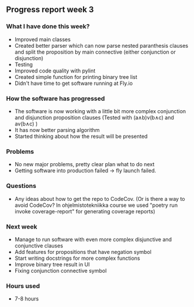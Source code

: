 ## Progress report week 3

### What I have done this week?
  - Improved main classes
  - Created better parser which can now parse nested paranthesis clauses and split the proposition by main connective (either conjunction or disjunction)
  - Testing
  - Improved code quality with pylint
  - Created simple function for printing binary tree list
  - Didn't have time to get software running at Fly.io

### How the software has progressed 
  - The software is now working with a little bit more complex conjunction and disjunction proposition clauses (Tested with (a∧b)v(b∧c) and av(b∧c) )
  - It has now better parsing algorithm
  - Started thinking about how the result will be presented

### Problems
  - No new major problems, pretty clear plan what to do next
  - Getting software into production failed -> fly launch failed.

### Questions
  - Any ideas about how to get the repo to CodeCov. (Or is there a way to avoid CodeCov? In ohjelmistotekniikka course we used "poetry run invoke coverage-report" for generating coverage reports)

### Next week
  - Manage to run software with even more complex disjunctive and conjunctive clauses
  - Add features for propositions that have negation symbol
  - Start writing docstrings for more complex functions
  - Improve binary tree result in UI
  - Fixing conjunction connective symbol

### Hours used
  -  7-8 hours
